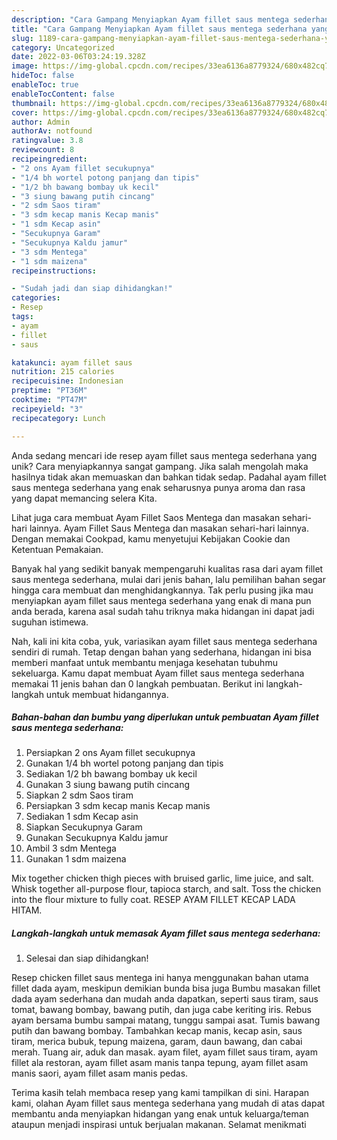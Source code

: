 ```yaml
---
description: "Cara Gampang Menyiapkan Ayam fillet saus mentega sederhana yang Enak"
title: "Cara Gampang Menyiapkan Ayam fillet saus mentega sederhana yang Enak"
slug: 1189-cara-gampang-menyiapkan-ayam-fillet-saus-mentega-sederhana-yang-enak
category: Uncategorized
date: 2022-03-06T03:24:19.328Z
image: https://img-global.cpcdn.com/recipes/33ea6136a8779324/680x482cq70/ayam-fillet-saus-mentega-sederhana-foto-resep-utama.jpg
hideToc: false
enableToc: true
enableTocContent: false
thumbnail: https://img-global.cpcdn.com/recipes/33ea6136a8779324/680x482cq70/ayam-fillet-saus-mentega-sederhana-foto-resep-utama.jpg
cover: https://img-global.cpcdn.com/recipes/33ea6136a8779324/680x482cq70/ayam-fillet-saus-mentega-sederhana-foto-resep-utama.jpg
author: Admin
authorAv: notfound
ratingvalue: 3.8
reviewcount: 8
recipeingredient:
- "2 ons Ayam fillet secukupnya"
- "1/4 bh wortel potong panjang dan tipis"
- "1/2 bh bawang bombay uk kecil"
- "3 siung bawang putih cincang"
- "2 sdm Saos tiram"
- "3 sdm kecap manis Kecap manis"
- "1 sdm Kecap asin"
- "Secukupnya Garam"
- "Secukupnya Kaldu jamur"
- "3 sdm Mentega"
- "1 sdm maizena"
recipeinstructions:

- "Sudah jadi dan siap dihidangkan!"
categories:
- Resep
tags:
- ayam
- fillet
- saus

katakunci: ayam fillet saus 
nutrition: 215 calories
recipecuisine: Indonesian
preptime: "PT36M"
cooktime: "PT47M"
recipeyield: "3"
recipecategory: Lunch

---
```





Anda sedang mencari ide resep ayam fillet saus mentega sederhana yang unik? Cara menyiapkannya sangat gampang. Jika salah mengolah maka hasilnya tidak akan memuaskan dan bahkan tidak sedap. Padahal ayam fillet saus mentega sederhana yang enak seharusnya punya aroma dan rasa yang dapat memancing selera Kita.





Lihat juga cara membuat Ayam Fillet Saos Mentega dan masakan sehari-hari lainnya. Ayam Fillet Saus Mentega dan masakan sehari-hari lainnya. Dengan memakai Cookpad, kamu menyetujui Kebijakan Cookie dan Ketentuan Pemakaian.

Banyak hal yang sedikit banyak mempengaruhi kualitas rasa dari ayam fillet saus mentega sederhana, mulai dari jenis bahan, lalu pemilihan bahan segar hingga cara membuat dan menghidangkannya. Tak perlu pusing jika mau menyiapkan ayam fillet saus mentega sederhana yang enak di mana pun anda berada, karena asal sudah tahu triknya maka hidangan ini dapat jadi suguhan istimewa.






Nah, kali ini kita coba, yuk, variasikan ayam fillet saus mentega sederhana sendiri di rumah. Tetap dengan bahan yang sederhana, hidangan ini bisa memberi manfaat untuk membantu menjaga kesehatan tubuhmu sekeluarga. Kamu dapat membuat Ayam fillet saus mentega sederhana memakai 11 jenis bahan dan 0 langkah pembuatan. Berikut ini langkah-langkah untuk membuat hidangannya.

<!--inarticleads1-->

##### Bahan-bahan dan bumbu yang diperlukan untuk pembuatan Ayam fillet saus mentega sederhana:

1. Persiapkan 2 ons Ayam fillet secukupnya
1. Gunakan 1/4 bh wortel potong panjang dan tipis
1. Sediakan 1/2 bh bawang bombay uk kecil
1. Gunakan 3 siung bawang putih cincang
1. Siapkan 2 sdm Saos tiram
1. Persiapkan 3 sdm kecap manis Kecap manis
1. Sediakan 1 sdm Kecap asin
1. Siapkan Secukupnya Garam
1. Gunakan Secukupnya Kaldu jamur
1. Ambil 3 sdm Mentega
1. Gunakan 1 sdm maizena


Mix together chicken thigh pieces with bruised garlic, lime juice, and salt. Whisk together all-purpose flour, tapioca starch, and salt. Toss the chicken into the flour mixture to fully coat. RESEP AYAM FILLET KECAP LADA HITAM. 

<!--inarticleads2-->

##### Langkah-langkah untuk memasak Ayam fillet saus mentega sederhana:


1. Selesai dan siap dihidangkan!

Resep chicken fillet saus mentega ini hanya menggunakan bahan utama fillet dada ayam, meskipun demikian bunda bisa juga Bumbu masakan fillet dada ayam sederhana dan mudah anda dapatkan, seperti saus tiram, saus tomat, bawang bombay, bawang putih, dan juga cabe keriting iris. Rebus ayam bersama bumbu sampai matang, tunggu sampai asat. Tumis bawang putih dan bawang bombay. Tambahkan kecap manis, kecap asin, saus tiram, merica bubuk, tepung maizena, garam, daun bawang, dan cabai merah. Tuang air, aduk dan masak. ayam filet, ayam fillet saus tiram, ayam fillet ala restoran, ayam fillet asam manis tanpa tepung, ayam fillet asam manis saori, ayam fillet asam manis pedas. 

Terima kasih telah membaca resep yang kami tampilkan di sini. Harapan kami, olahan Ayam fillet saus mentega sederhana yang mudah di atas dapat membantu anda menyiapkan hidangan yang enak untuk keluarga/teman ataupun menjadi inspirasi untuk berjualan makanan. Selamat menikmati
